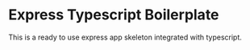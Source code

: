 # Express Typescript Boilerplate

This is a ready to use express app skeleton integrated with typescript.
